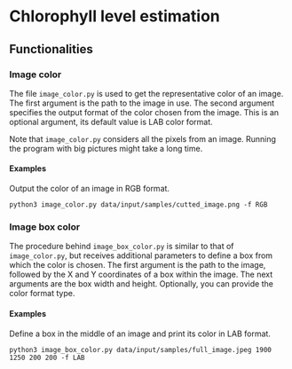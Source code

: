# Chlorophyll level estimation

## Functionalities

### Image color

The file `image_color.py` is used to get the representative color of an image. The first argument is the path to the image in use. The second argument specifies the output format of the color chosen from the image. This is an optional argument, its default value is LAB color format.

Note that `image_color.py` considers all the pixels from an image. Running the program with big pictures might take a long time.

#### Examples

Output the color of an image in RGB format.

```
python3 image_color.py data/input/samples/cutted_image.png -f RGB
```

### Image box color

The procedure behind `image_box_color.py` is similar to that of `image_color.py`, but receives additional parameters to define a box from which the color is chosen. The first argument is the path to the image, followed by the X and Y coordinates of a box within the image. The next arguments are the box width and height. Optionally, you can provide the color format type.

#### Examples

Define a box in the middle of an image and print its color in LAB format.

```
python3 image_box_color.py data/input/samples/full_image.jpeg 1900 1250 200 200 -f LAB
```
